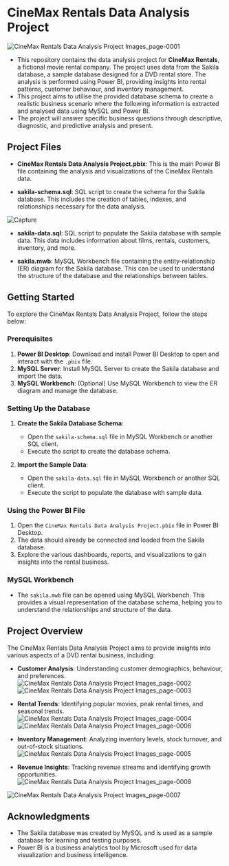 # CineMax Rentals Data Analysis Project
![CineMax Rentals Data Analysis Project Images_page-0001](https://github.com/user-attachments/assets/51c138ed-0726-49cc-8c09-d630ea4ffa4f)

* This repository contains the data analysis project for **CineMax Rentals**, a fictional movie rental company. The project uses data from the Sakila database, a sample database designed for a DVD rental store. The analysis is performed using Power BI, providing insights into rental patterns, customer behaviour, and inventory management.
* This project aims to utilise the provided database schema to create a realistic business scenario where the following information is extracted and analysed data using MySQL and Power BI.
* The project will answer specific business questions through descriptive, diagnostic, and predictive analysis and present.



## Project Files

- **CineMax Rentals Data Analysis Project.pbix**: This is the main Power BI file containing the analysis and visualizations of the CineMax Rentals data.
  
- **sakila-schema.sql**: SQL script to create the schema for the Sakila database. This includes the creation of tables, indexes, and relationships necessary for the data analysis.

![Capture](https://github.com/user-attachments/assets/f84a6b9e-a153-471e-b153-fb718b077af1)


- **sakila-data.sql**: SQL script to populate the Sakila database with sample data. This data includes information about films, rentals, customers, inventory, and more.

- **sakila.mwb**: MySQL Workbench file containing the entity-relationship (ER) diagram for the Sakila database. This can be used to understand the structure of the database and the relationships between tables.

## Getting Started

To explore the CineMax Rentals Data Analysis Project, follow the steps below:

### Prerequisites

1. **Power BI Desktop**: Download and install Power BI Desktop to open and interact with the `.pbix` file.
2. **MySQL Server**: Install MySQL Server to create the Sakila database and import the data.
3. **MySQL Workbench**: (Optional) Use MySQL Workbench to view the ER diagram and manage the database.

### Setting Up the Database

1. **Create the Sakila Database Schema**:
   - Open the `sakila-schema.sql` file in MySQL Workbench or another SQL client.
   - Execute the script to create the database schema.

2. **Import the Sample Data**:
   - Open the `sakila-data.sql` file in MySQL Workbench or another SQL client.
   - Execute the script to populate the database with sample data.

### Using the Power BI File

1. Open the `CineMax Rentals Data Analysis Project.pbix` file in Power BI Desktop.
2. The data should already be connected and loaded from the Sakila database.
3. Explore the various dashboards, reports, and visualizations to gain insights into the rental business.

### MySQL Workbench

- The `sakila.mwb` file can be opened using MySQL Workbench. This provides a visual representation of the database schema, helping you to understand the relationships and structure of the data.

## Project Overview

The CineMax Rentals Data Analysis Project aims to provide insights into various aspects of a DVD rental business, including:

- **Customer Analysis**: Understanding customer demographics, behaviour, and preferences.
![CineMax Rentals Data Analysis Project Images_page-0002](https://github.com/user-attachments/assets/29f61080-b067-4d82-a36b-2c256a0ca357)![CineMax Rentals Data Analysis Project Images_page-0003](https://github.com/user-attachments/assets/5fb2552d-4e35-452e-9bf9-c4ce86c9feb0)

- **Rental Trends**: Identifying popular movies, peak rental times, and seasonal trends.![CineMax Rentals Data Analysis Project Images_page-0004](https://github.com/user-attachments/assets/775649e5-0fa1-4210-a45d-9732288aae2e)
![CineMax Rentals Data Analysis Project Images_page-0006](https://github.com/user-attachments/assets/d9a59c6e-c997-4807-8785-f63862408d17)

- **Inventory Management**: Analyzing inventory levels, stock turnover, and out-of-stock situations.
![CineMax Rentals Data Analysis Project Images_page-0005](https://github.com/user-attachments/assets/ed5f157f-9520-4b42-9a7b-54e0adb6a311)

- **Revenue Insights**: Tracking revenue streams and identifying growth opportunities.
![CineMax Rentals Data Analysis Project Images_page-0008](https://github.com/user-attachments/assets/e1c200ab-af86-4ce8-964c-717b6cb2d7fc)

![CineMax Rentals Data Analysis Project Images_page-0007](https://github.com/user-attachments/assets/55a300b3-e565-4480-b4c6-fbdda564cdf5)
## Acknowledgments

- The Sakila database was created by MySQL and is used as a sample database for learning and testing purposes.
- Power BI is a business analytics tool by Microsoft used for data visualization and business intelligence.

